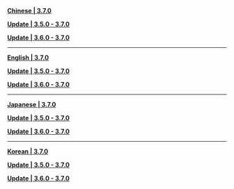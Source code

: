 **[Chinese | 3.7.0](https://autopatchcnws.yuanshen.com/client_app/download/pc_zip/20230513200250_hFVOC1wXPDVnzH87/Audio_Chinese_3.7.0.zip)**

**[Update | 3.5.0 - 3.7.0](https://autopatchcnws.yuanshen.com/client_app/update/hk4e_cn/18/zh-cn_3.5.0_3.7.0_hdiff_f3sMtjxaJK2TVFZ8.zip)**

**[Update | 3.6.0 - 3.7.0](https://autopatchcnws.yuanshen.com/client_app/update/hk4e_cn/18/zh-cn_3.6.0_3.7.0_hdiff_C2NJzhwt7iMx6I81.zip)**


---

**[English | 3.7.0](https://autopatchcnws.yuanshen.com/client_app/download/pc_zip/20230513200250_hFVOC1wXPDVnzH87/Audio_English(US)_3.7.0.zip)**

**[Update | 3.5.0 - 3.7.0](https://autopatchcnws.yuanshen.com/client_app/update/hk4e_cn/18/en-us_3.5.0_3.7.0_hdiff_kmIFQdPJ5Ds7vKpa.zip)**

**[Update | 3.6.0 - 3.7.0](https://autopatchcnws.yuanshen.com/client_app/update/hk4e_cn/18/en-us_3.6.0_3.7.0_hdiff_1u8DG2WYrObnS3kZ.zip)**


---

**[Japanese | 3.7.0](https://autopatchcnws.yuanshen.com/client_app/download/pc_zip/20230513200250_hFVOC1wXPDVnzH87/Audio_Japanese_3.7.0.zip)**

**[Update | 3.5.0 - 3.7.0](https://autopatchcnws.yuanshen.com/client_app/update/hk4e_cn/18/ja-jp_3.5.0_3.7.0_hdiff_r5SoMDPyCOcHuex4.zip)**

**[Update | 3.6.0 - 3.7.0](https://autopatchcnws.yuanshen.com/client_app/update/hk4e_cn/18/ja-jp_3.6.0_3.7.0_hdiff_ph64UKxvw7Nl3trV.zip)**


---

**[Korean | 3.7.0](https://autopatchcnws.yuanshen.com/client_app/download/pc_zip/20230513200250_hFVOC1wXPDVnzH87/Audio_Korean_3.7.0.zip)**

**[Update | 3.5.0 - 3.7.0](https://autopatchcnws.yuanshen.com/client_app/update/hk4e_cn/18/ko-kr_3.5.0_3.7.0_hdiff_t70NsDQgMXxS9BE5.zip)**

**[Update | 3.6.0 - 3.7.0](https://autopatchcnws.yuanshen.com/client_app/update/hk4e_cn/18/ko-kr_3.6.0_3.7.0_hdiff_jH7oESbhKdvg9i2Z.zip)**

